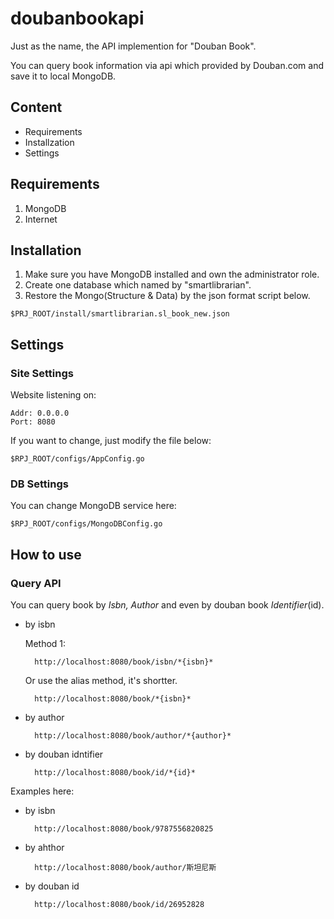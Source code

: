 # doubanbookapi
Just as the name, the API implemention for "Douban Book".

You can query book information via api which provided by Douban.com 
and save it to local MongoDB.

## Content
* Requirements
* Installzation
* Settings

## Requirements
1. MongoDB
2. Internet

## Installation
1. Make sure you have MongoDB installed and own the administrator role.
2. Create one database which named by "smartlibrarian".
3. Restore the Mongo(Structure & Data) by the json format script below.
```
$PRJ_ROOT/install/smartlibrarian.sl_book_new.json
```

## Settings

### Site Settings
Website listening on:

    Addr: 0.0.0.0
    Port: 8080
    
If you want to change, just modify the file below: 

```
$RPJ_ROOT/configs/AppConfig.go
```

### DB Settings
 
You can change MongoDB service here:

```$go
$RPJ_ROOT/configs/MongoDBConfig.go
```

## How to use

### Query API

You can query book by *Isbn, Author* and even by douban book *Identifier*(id).

- by isbn

    Method 1:
        
        http://localhost:8080/book/isbn/*{isbn}*
        
    Or use the alias method, it's shortter.
        
        http://localhost:8080/book/*{isbn}*
    
- by author

        http://localhost:8080/book/author/*{author}*
    
- by douban idntifier

        http://localhost:8080/book/id/*{id}*


Examples here:

- by isbn
    
        http://localhost:8080/book/9787556820825

- by ahthor

        http://localhost:8080/book/author/斯坦尼斯

- by douban id

        http://localhost:8080/book/id/26952828
